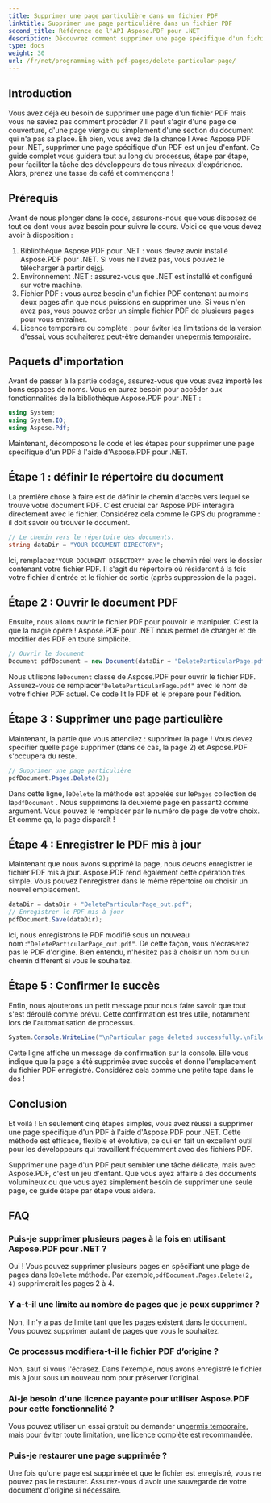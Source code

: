 ```yaml
---
title: Supprimer une page particulière dans un fichier PDF
linktitle: Supprimer une page particulière dans un fichier PDF
second_title: Référence de l'API Aspose.PDF pour .NET
description: Découvrez comment supprimer une page spécifique d'un fichier PDF à l'aide d'Aspose.PDF pour .NET avec ce guide étape par étape.
type: docs
weight: 30
url: /fr/net/programming-with-pdf-pages/delete-particular-page/
---
```

## Introduction

Vous avez déjà eu besoin de supprimer une page d'un fichier PDF mais vous ne saviez pas comment procéder ? Il peut s'agir d'une page de couverture, d'une page vierge ou simplement d'une section du document qui n'a pas sa place. Eh bien, vous avez de la chance ! Avec Aspose.PDF pour .NET, supprimer une page spécifique d'un PDF est un jeu d'enfant. Ce guide complet vous guidera tout au long du processus, étape par étape, pour faciliter la tâche des développeurs de tous niveaux d'expérience. Alors, prenez une tasse de café et commençons !

## Prérequis

Avant de nous plonger dans le code, assurons-nous que vous disposez de tout ce dont vous avez besoin pour suivre le cours. Voici ce que vous devez avoir à disposition :

1. Bibliothèque Aspose.PDF pour .NET : vous devez avoir installé Aspose.PDF pour .NET. Si vous ne l'avez pas, vous pouvez le télécharger à partir de[ici](https://releases.aspose.com/pdf/net/).
2. Environnement .NET : assurez-vous que .NET est installé et configuré sur votre machine.
3. Fichier PDF : vous aurez besoin d'un fichier PDF contenant au moins deux pages afin que nous puissions en supprimer une. Si vous n'en avez pas, vous pouvez créer un simple fichier PDF de plusieurs pages pour vous entraîner.
4.  Licence temporaire ou complète : pour éviter les limitations de la version d'essai, vous souhaiterez peut-être demander une[permis temporaire](https://purchase.aspose.com/temporary-license/).

## Paquets d'importation

Avant de passer à la partie codage, assurez-vous que vous avez importé les bons espaces de noms. Vous en aurez besoin pour accéder aux fonctionnalités de la bibliothèque Aspose.PDF pour .NET :

```csharp
using System;
using System.IO;
using Aspose.Pdf;
```

Maintenant, décomposons le code et les étapes pour supprimer une page spécifique d'un PDF à l'aide d'Aspose.PDF pour .NET.

## Étape 1 : définir le répertoire du document

La première chose à faire est de définir le chemin d'accès vers lequel se trouve votre document PDF. C'est crucial car Aspose.PDF interagira directement avec le fichier. Considérez cela comme le GPS du programme : il doit savoir où trouver le document.

```csharp
// Le chemin vers le répertoire des documents.
string dataDir = "YOUR DOCUMENT DIRECTORY";
```

 Ici, remplacez`"YOUR DOCUMENT DIRECTORY"` avec le chemin réel vers le dossier contenant votre fichier PDF. Il s'agit du répertoire où résideront à la fois votre fichier d'entrée et le fichier de sortie (après suppression de la page).

## Étape 2 : Ouvrir le document PDF

Ensuite, nous allons ouvrir le fichier PDF pour pouvoir le manipuler. C'est là que la magie opère ! Aspose.PDF pour .NET nous permet de charger et de modifier des PDF en toute simplicité.

```csharp
// Ouvrir le document
Document pdfDocument = new Document(dataDir + "DeleteParticularPage.pdf");
```


 Nous utilisons le`Document` classe de Aspose.PDF pour ouvrir le fichier PDF. Assurez-vous de remplacer`"DeleteParticularPage.pdf"` avec le nom de votre fichier PDF actuel. Ce code lit le PDF et le prépare pour l'édition.

## Étape 3 : Supprimer une page particulière

Maintenant, la partie que vous attendiez : supprimer la page ! Vous devez spécifier quelle page supprimer (dans ce cas, la page 2) et Aspose.PDF s'occupera du reste.

```csharp
// Supprimer une page particulière
pdfDocument.Pages.Delete(2);
```


Dans cette ligne, le`Delete` la méthode est appelée sur le`Pages` collection de la`pdfDocument` . Nous supprimons la deuxième page en passant`2` comme argument. Vous pouvez le remplacer par le numéro de page de votre choix. Et comme ça, la page disparaît !

## Étape 4 : Enregistrer le PDF mis à jour

Maintenant que nous avons supprimé la page, nous devons enregistrer le fichier PDF mis à jour. Aspose.PDF rend également cette opération très simple. Vous pouvez l'enregistrer dans le même répertoire ou choisir un nouvel emplacement.

```csharp
dataDir = dataDir + "DeleteParticularPage_out.pdf";
// Enregistrer le PDF mis à jour
pdfDocument.Save(dataDir);
```


 Ici, nous enregistrons le PDF modifié sous un nouveau nom :`"DeleteParticularPage_out.pdf"`. De cette façon, vous n'écraserez pas le PDF d'origine. Bien entendu, n'hésitez pas à choisir un nom ou un chemin différent si vous le souhaitez.

## Étape 5 : Confirmer le succès

Enfin, nous ajouterons un petit message pour nous faire savoir que tout s'est déroulé comme prévu. Cette confirmation est très utile, notamment lors de l'automatisation de processus.

```csharp
System.Console.WriteLine("\nParticular page deleted successfully.\nFile saved at " + dataDir);
```


Cette ligne affiche un message de confirmation sur la console. Elle vous indique que la page a été supprimée avec succès et donne l'emplacement du fichier PDF enregistré. Considérez cela comme une petite tape dans le dos !

## Conclusion

Et voilà ! En seulement cinq étapes simples, vous avez réussi à supprimer une page spécifique d'un PDF à l'aide d'Aspose.PDF pour .NET. Cette méthode est efficace, flexible et évolutive, ce qui en fait un excellent outil pour les développeurs qui travaillent fréquemment avec des fichiers PDF.

Supprimer une page d'un PDF peut sembler une tâche délicate, mais avec Aspose.PDF, c'est un jeu d'enfant. Que vous ayez affaire à des documents volumineux ou que vous ayez simplement besoin de supprimer une seule page, ce guide étape par étape vous aidera.

## FAQ

### Puis-je supprimer plusieurs pages à la fois en utilisant Aspose.PDF pour .NET ?
 Oui ! Vous pouvez supprimer plusieurs pages en spécifiant une plage de pages dans le`Delete` méthode. Par exemple,`pdfDocument.Pages.Delete(2, 4)` supprimerait les pages 2 à 4.

### Y a-t-il une limite au nombre de pages que je peux supprimer ?
Non, il n'y a pas de limite tant que les pages existent dans le document. Vous pouvez supprimer autant de pages que vous le souhaitez.

### Ce processus modifiera-t-il le fichier PDF d’origine ?
Non, sauf si vous l'écrasez. Dans l'exemple, nous avons enregistré le fichier mis à jour sous un nouveau nom pour préserver l'original.

### Ai-je besoin d'une licence payante pour utiliser Aspose.PDF pour cette fonctionnalité ?
 Vous pouvez utiliser un essai gratuit ou demander un[permis temporaire](https://purchase.aspose.com/temporary-license/), mais pour éviter toute limitation, une licence complète est recommandée.

### Puis-je restaurer une page supprimée ?
Une fois qu'une page est supprimée et que le fichier est enregistré, vous ne pouvez pas le restaurer. Assurez-vous d'avoir une sauvegarde de votre document d'origine si nécessaire.